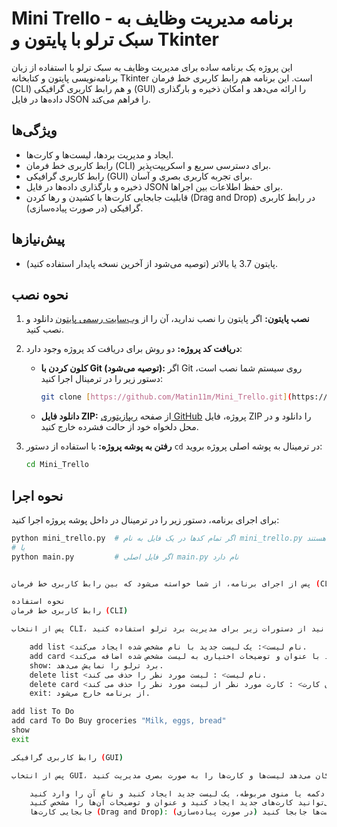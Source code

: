 # Mini Trello - برنامه مدیریت وظایف به سبک ترلو با پایتون و Tkinter

این پروژه یک برنامه ساده برای مدیریت وظایف به سبک ترلو با استفاده از زبان برنامه‌نویسی پایتون و کتابخانه Tkinter است. این برنامه هم رابط کاربری خط فرمان (CLI) و هم رابط کاربری گرافیکی (GUI) را ارائه می‌دهد و امکان ذخیره و بارگذاری داده‌ها در فایل JSON را فراهم می‌کند.

## ویژگی‌ها

*   ایجاد و مدیریت بردها، لیست‌ها و کارت‌ها.
*   رابط کاربری خط فرمان (CLI) برای دسترسی سریع و اسکریپت‌پذیر.
*   رابط کاربری گرافیکی (GUI) برای تجربه کاربری بصری و آسان.
*   ذخیره و بارگذاری داده‌ها در فایل JSON برای حفظ اطلاعات بین اجراها.
*   قابلیت جابجایی کارت‌ها با کشیدن و رها کردن (Drag and Drop) در رابط کاربری گرافیکی (در صورت پیاده‌سازی).

## پیش‌نیازها

*   پایتون 3.7 یا بالاتر (توصیه می‌شود از آخرین نسخه پایدار استفاده کنید).

## نحوه نصب

1.  **نصب پایتون:** اگر پایتون را نصب ندارید، آن را از [وب‌سایت رسمی پایتون](https://www.python.org/downloads/) دانلود و نصب کنید.
2.  **دریافت کد پروژه:** دو روش برای دریافت کد پروژه وجود دارد:

    *   **کلون کردن با Git (توصیه می‌شود):** اگر Git روی سیستم شما نصب است، دستور زیر را در ترمینال اجرا کنید:

        ```bash
        git clone [https://github.com/Matin11m/Mini_Trello.git](https://github.com/Matin11m/Mini_Trello.git)
        ```

    *   **دانلود فایل ZIP:** از صفحه [ریپازیتوری GitHub](https://github.com/Matin11m/Mini_Trello.git) پروژه، فایل ZIP را دانلود و در محل دلخواه خود از حالت فشرده خارج کنید.

3.  **رفتن به پوشه پروژه:** با استفاده از دستور `cd` در ترمینال به پوشه اصلی پروژه بروید:

    ```bash
    cd Mini_Trello 
    ```

## نحوه اجرا

برای اجرای برنامه، دستور زیر را در ترمینال در داخل پوشه پروژه اجرا کنید:

```bash
python mini_trello.py  # اگر تمام کدها در یک فایل به نام mini_trello.py هستند
# یا
python main.py         # اگر فایل اصلی main.py نام دارد


پس از اجرای برنامه، از شما خواسته می‌شود که بین رابط کاربری خط فرمان (CLI) و رابط کاربری گرافیکی (GUI) یکی را انتخاب کنید.

نحوه استفاده
رابط کاربری خط فرمان (CLI)

پس از انتخاب CLI، می‌توانید از دستورات زیر برای مدیریت برد ترلو استفاده کنید:

    add list <نام لیست>: یک لیست جدید با نام مشخص شده ایجاد می‌کند.
    add card <نام لیست> <عنوان کارت> [توضیحات کارت]: یک کارت جدید با عنوان و توضیحات اختیاری به لیست مشخص شده اضافه می‌کند.
    show: برد ترلو را نمایش می‌دهد.
    delete list <نام لیست> : لیست مورد نظر را حذف می کند.
    delete card <نام لیست> <عنوان کارت> : کارت مورد نظر از لیست مورد نظر را حذف می کند.
    exit: از برنامه خارج می‌شود.

add list To Do
add card To Do Buy groceries "Milk, eggs, bread"
show
exit

رابط کاربری گرافیکی (GUI)

پس از انتخاب GUI، یک پنجره گرافیکی باز می‌شود که به شما امکان می‌دهد لیست‌ها و کارت‌ها را به صورت بصری مدیریت کنید.

    ایجاد لیست: با استفاده از دکمه یا منوی مربوطه، یک لیست جدید ایجاد کنید و نام آن را وارد کنید.
    ایجاد کارت: در داخل هر لیست، می‌توانید کارت‌های جدید ایجاد کنید و عنوان و توضیحات آن‌ها را مشخص کنید.
    جابجایی کارت‌ها (Drag and Drop): (در صورت پیاده‌سازی) می‌توانید کارت‌ها را با کشیدن و رها کردن بین لیست‌ها جابجا کنید.
